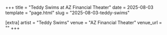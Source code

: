 +++
title = "Teddy Swims at AZ Financial Theater"
date = 2025-08-03
template = "page.html"
slug = "2025-08-03-teddy-swims"

[extra]
artist = "Teddy Swims"
venue = "AZ Financial Theater"
venue_url = ""
+++
